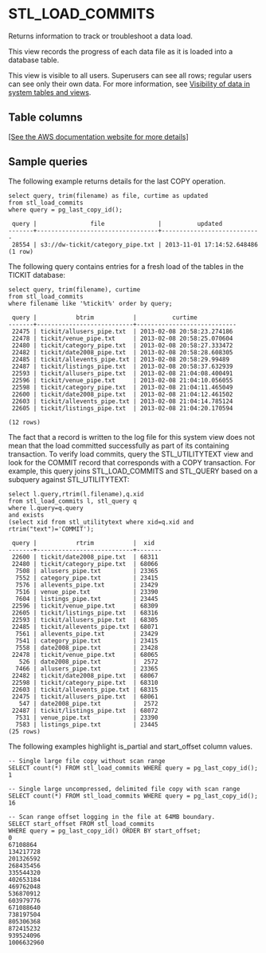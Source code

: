 # STL\_LOAD\_COMMITS<a name="r_STL_LOAD_COMMITS"></a>

Returns information to track or troubleshoot a data load\.

This view records the progress of each data file as it is loaded into a database table\. 

This view is visible to all users\. Superusers can see all rows; regular users can see only their own data\. For more information, see [Visibility of data in system tables and views](c_visibility-of-data.md)\. 

## Table columns<a name="r_STL_LOAD_COMMITS-table-columns"></a>

[\[See the AWS documentation website for more details\]](http://docs.aws.amazon.com/redshift/latest/dg/r_STL_LOAD_COMMITS.html)

## Sample queries<a name="r_STL_LOAD_COMMITS-sample-queries"></a>

The following example returns details for the last COPY operation\. 

```
select query, trim(filename) as file, curtime as updated
from stl_load_commits
where query = pg_last_copy_id();

 query |               file               |          updated           
-------+----------------------------------+----------------------------
 28554 | s3://dw-tickit/category_pipe.txt | 2013-11-01 17:14:52.648486 
(1 row)
```

The following query contains entries for a fresh load of the tables in the TICKIT database: 

```
select query, trim(filename), curtime
from stl_load_commits
where filename like '%tickit%' order by query;
```

```
 query |           btrim           |          curtime           
-------+---------------------------+----------------------------
 22475 | tickit/allusers_pipe.txt  | 2013-02-08 20:58:23.274186 
 22478 | tickit/venue_pipe.txt     | 2013-02-08 20:58:25.070604 
 22480 | tickit/category_pipe.txt  | 2013-02-08 20:58:27.333472 
 22482 | tickit/date2008_pipe.txt  | 2013-02-08 20:58:28.608305 
 22485 | tickit/allevents_pipe.txt | 2013-02-08 20:58:29.99489  
 22487 | tickit/listings_pipe.txt  | 2013-02-08 20:58:37.632939 
 22593 | tickit/allusers_pipe.txt  | 2013-02-08 21:04:08.400491 
 22596 | tickit/venue_pipe.txt     | 2013-02-08 21:04:10.056055 
 22598 | tickit/category_pipe.txt  | 2013-02-08 21:04:11.465049 
 22600 | tickit/date2008_pipe.txt  | 2013-02-08 21:04:12.461502 
 22603 | tickit/allevents_pipe.txt | 2013-02-08 21:04:14.785124 
 22605 | tickit/listings_pipe.txt  | 2013-02-08 21:04:20.170594 

(12 rows)
```

The fact that a record is written to the log file for this system view does not mean that the load committed successfully as part of its containing transaction\. To verify load commits, query the STL\_UTILITYTEXT view and look for the COMMIT record that corresponds with a COPY transaction\. For example, this query joins STL\_LOAD\_COMMITS and STL\_QUERY based on a subquery against STL\_UTILITYTEXT: 

```
select l.query,rtrim(l.filename),q.xid
from stl_load_commits l, stl_query q
where l.query=q.query
and exists
(select xid from stl_utilitytext where xid=q.xid and rtrim("text")='COMMIT');

 query |           rtrim           |  xid
-------+---------------------------+-------
 22600 | tickit/date2008_pipe.txt  | 68311
 22480 | tickit/category_pipe.txt  | 68066
  7508 | allusers_pipe.txt         | 23365
  7552 | category_pipe.txt         | 23415
  7576 | allevents_pipe.txt        | 23429
  7516 | venue_pipe.txt            | 23390
  7604 | listings_pipe.txt         | 23445
 22596 | tickit/venue_pipe.txt     | 68309
 22605 | tickit/listings_pipe.txt  | 68316
 22593 | tickit/allusers_pipe.txt  | 68305
 22485 | tickit/allevents_pipe.txt | 68071
  7561 | allevents_pipe.txt        | 23429
  7541 | category_pipe.txt         | 23415
  7558 | date2008_pipe.txt         | 23428
 22478 | tickit/venue_pipe.txt     | 68065
   526 | date2008_pipe.txt         |  2572
  7466 | allusers_pipe.txt         | 23365
 22482 | tickit/date2008_pipe.txt  | 68067
 22598 | tickit/category_pipe.txt  | 68310
 22603 | tickit/allevents_pipe.txt | 68315
 22475 | tickit/allusers_pipe.txt  | 68061
   547 | date2008_pipe.txt         |  2572
 22487 | tickit/listings_pipe.txt  | 68072
  7531 | venue_pipe.txt            | 23390
  7583 | listings_pipe.txt         | 23445
(25 rows)
```

The following examples highlight is\_partial and start\_offset column values\.

```
-- Single large file copy without scan range
SELECT count(*) FROM stl_load_commits WHERE query = pg_last_copy_id();
1

-- Single large uncompressed, delimited file copy with scan range
SELECT count(*) FROM stl_load_commits WHERE query = pg_last_copy_id();
16

-- Scan range offset logging in the file at 64MB boundary. 
SELECT start_offset FROM stl_load_commits
WHERE query = pg_last_copy_id() ORDER BY start_offset;
0
67108864
134217728
201326592
268435456
335544320
402653184
469762048
536870912
603979776
671088640
738197504
805306368
872415232
939524096
1006632960
```
